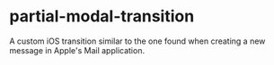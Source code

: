 # partial-modal-transition
A custom iOS transition similar to the one found when creating a new message in Apple's Mail application.
